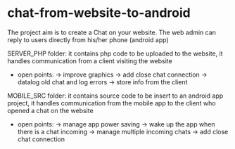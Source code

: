 # chat-from-website-to-android
The project aim is to create a Chat on your website. The web admin can reply to users directly from his/her phone (android app)

SERVER_PHP folder: it contains php code to be uploaded to the website, it handles communication from a client visiting the website
 - open points:
  -> improve graphics
  -> add close chat connection
  -> datalog old chat and log errors
  -> store info from the client
  
MOBILE_SRC folder: it contains source code to be insert to an android app project, it handles communication from the mobile app to the client who opened a chat on the website
 - open points:
  -> manage app power saving
  -> wake up the app when there is a chat incoming
  -> manage multiple incoming chats
  -> add close chat connection
